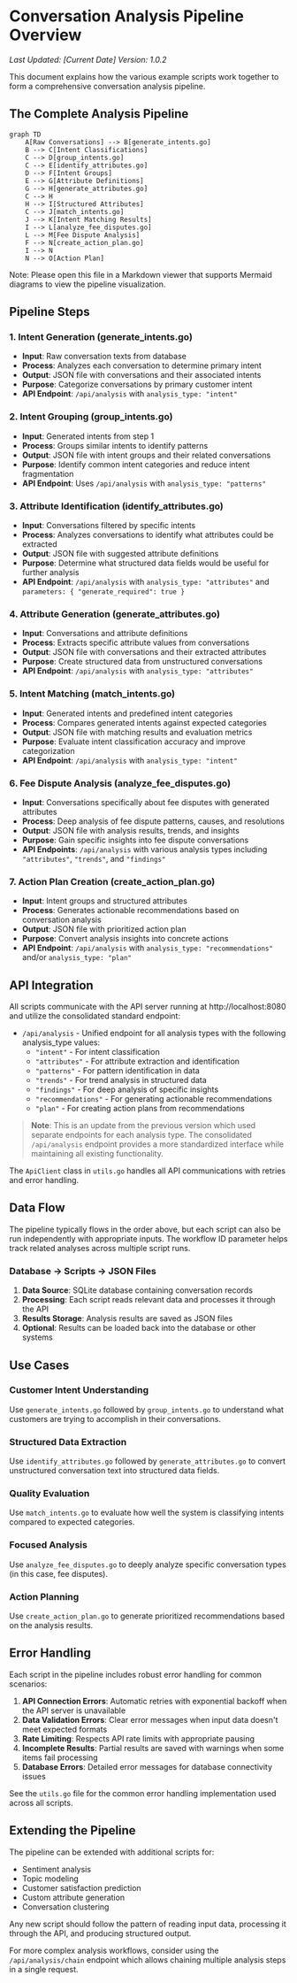 # Conversation Analysis Pipeline Overview

_Last Updated: [Current Date]_
_Version: 1.0.2_

This document explains how the various example scripts work together to form a comprehensive conversation analysis pipeline.

## The Complete Analysis Pipeline

```mermaid
graph TD
    A[Raw Conversations] --> B[generate_intents.go]
    B --> C[Intent Classifications]
    C --> D[group_intents.go]
    C --> E[identify_attributes.go]
    D --> F[Intent Groups]
    E --> G[Attribute Definitions]
    G --> H[generate_attributes.go]
    C --> H
    H --> I[Structured Attributes]
    C --> J[match_intents.go]
    J --> K[Intent Matching Results]
    I --> L[analyze_fee_disputes.go]
    L --> M[Fee Dispute Analysis]
    F --> N[create_action_plan.go]
    I --> N
    N --> O[Action Plan]
```

Note: Please open this file in a Markdown viewer that supports Mermaid diagrams to view the pipeline visualization.

## Pipeline Steps

### 1. Intent Generation (generate_intents.go)
- **Input**: Raw conversation texts from database
- **Process**: Analyzes each conversation to determine primary intent
- **Output**: JSON file with conversations and their associated intents
- **Purpose**: Categorize conversations by primary customer intent
- **API Endpoint**: `/api/analysis` with `analysis_type: "intent"`

### 2. Intent Grouping (group_intents.go)
- **Input**: Generated intents from step 1
- **Process**: Groups similar intents to identify patterns
- **Output**: JSON file with intent groups and their related conversations
- **Purpose**: Identify common intent categories and reduce intent fragmentation
- **API Endpoint**: Uses `/api/analysis` with `analysis_type: "patterns"`

### 3. Attribute Identification (identify_attributes.go)
- **Input**: Conversations filtered by specific intents
- **Process**: Analyzes conversations to identify what attributes could be extracted
- **Output**: JSON file with suggested attribute definitions
- **Purpose**: Determine what structured data fields would be useful for further analysis
- **API Endpoint**: `/api/analysis` with `analysis_type: "attributes"` and `parameters: { "generate_required": true }`

### 4. Attribute Generation (generate_attributes.go)
- **Input**: Conversations and attribute definitions
- **Process**: Extracts specific attribute values from conversations
- **Output**: JSON file with conversations and their extracted attributes
- **Purpose**: Create structured data from unstructured conversations
- **API Endpoint**: `/api/analysis` with `analysis_type: "attributes"`

### 5. Intent Matching (match_intents.go)
- **Input**: Generated intents and predefined intent categories
- **Process**: Compares generated intents against expected categories
- **Output**: JSON file with matching results and evaluation metrics
- **Purpose**: Evaluate intent classification accuracy and improve categorization
- **API Endpoint**: `/api/analysis` with `analysis_type: "intent"`

### 6. Fee Dispute Analysis (analyze_fee_disputes.go)
- **Input**: Conversations specifically about fee disputes with generated attributes
- **Process**: Deep analysis of fee dispute patterns, causes, and resolutions
- **Output**: JSON file with analysis results, trends, and insights
- **Purpose**: Gain specific insights into fee dispute conversations
- **API Endpoints**: `/api/analysis` with various analysis types including `"attributes"`, `"trends"`, and `"findings"`

### 7. Action Plan Creation (create_action_plan.go)
- **Input**: Intent groups and structured attributes
- **Process**: Generates actionable recommendations based on conversation analysis
- **Output**: JSON file with prioritized action plan
- **Purpose**: Convert analysis insights into concrete actions
- **API Endpoint**: `/api/analysis` with `analysis_type: "recommendations"` and/or `analysis_type: "plan"`

## API Integration

All scripts communicate with the API server running at http://localhost:8080 and utilize the consolidated standard endpoint:

- `/api/analysis` - Unified endpoint for all analysis types with the following analysis_type values:
  - `"intent"` - For intent classification
  - `"attributes"` - For attribute extraction and identification
  - `"patterns"` - For pattern identification in data
  - `"trends"` - For trend analysis in structured data
  - `"findings"` - For deep analysis of specific insights
  - `"recommendations"` - For generating actionable recommendations
  - `"plan"` - For creating action plans from recommendations

> **Note**: This is an update from the previous version which used separate endpoints for each analysis type. The consolidated `/api/analysis` endpoint provides a more standardized interface while maintaining all existing functionality.

The `ApiClient` class in `utils.go` handles all API communications with retries and error handling.

## Data Flow

The pipeline typically flows in the order above, but each script can also be run independently with appropriate inputs. The workflow ID parameter helps track related analyses across multiple script runs.

### Database → Scripts → JSON Files

1. **Data Source**: SQLite database containing conversation records
2. **Processing**: Each script reads relevant data and processes it through the API
3. **Results Storage**: Analysis results are saved as JSON files
4. **Optional**: Results can be loaded back into the database or other systems

## Use Cases

### Customer Intent Understanding
Use `generate_intents.go` followed by `group_intents.go` to understand what customers are trying to accomplish in their conversations.

### Structured Data Extraction
Use `identify_attributes.go` followed by `generate_attributes.go` to convert unstructured conversation text into structured data fields.

### Quality Evaluation
Use `match_intents.go` to evaluate how well the system is classifying intents compared to expected categories.

### Focused Analysis
Use `analyze_fee_disputes.go` to deeply analyze specific conversation types (in this case, fee disputes).

### Action Planning
Use `create_action_plan.go` to generate prioritized recommendations based on the analysis results.

## Error Handling

Each script in the pipeline includes robust error handling for common scenarios:

1. **API Connection Errors**: Automatic retries with exponential backoff when the API server is unavailable
2. **Data Validation Errors**: Clear error messages when input data doesn't meet expected formats
3. **Rate Limiting**: Respects API rate limits with appropriate pausing
4. **Incomplete Results**: Partial results are saved with warnings when some items fail processing
5. **Database Errors**: Detailed error messages for database connectivity issues

See the `utils.go` file for the common error handling implementation used across all scripts.

## Extending the Pipeline

The pipeline can be extended with additional scripts for:
- Sentiment analysis
- Topic modeling
- Customer satisfaction prediction
- Custom attribute generation
- Conversation clustering

Any new script should follow the pattern of reading input data, processing it through the API, and producing structured output. 

For more complex analysis workflows, consider using the `/api/analysis/chain` endpoint which allows chaining multiple analysis steps in a single request. 